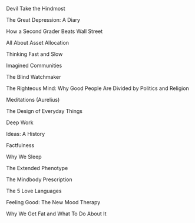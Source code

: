 Devil Take the Hindmost

The Great Depression: A Diary

How a Second Grader Beats Wall Street

All About Asset Allocation

Thinking Fast and Slow

Imagined Communities

The Blind Watchmaker

The Righteous Mind: Why Good People Are Divided by Politics and Religion

Meditations (Aurelius)

The Design of Everyday Things

Deep Work

Ideas: A History

Factfulness

Why We Sleep

The Extended Phenotype

The Mindbody Prescription

The 5 Love Languages

Feeling Good: The New Mood Therapy

Why We Get Fat and What To Do About It
